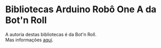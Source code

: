 # Bibliotecas Arduino Robô One A da Bot'n Roll

A autoria destas bibliotecas é da Bot'n Roll.  
Mas informações [aqui](http://botnroll.com/onea/ "Site Suporte Bot'n Roll One A").